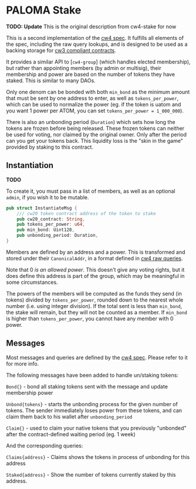 # PALOMA Stake

**TODO: Update** This is the original description from cw4-stake for now

This is a second implementation of the [cw4 spec](../../packages/cw4/README.md).
It fulfills all elements of the spec, including the raw query lookups,
and is designed to be used as a backing storage for
[cw3 compliant contracts](../../packages/cw3/README.md).

It provides a similar API to [`cw4-group`] (which handles elected membership),
but rather than appointing members (by admin or multisig), their
membership and power are based on the number of tokens they have staked.
This is similar to many DAOs.

Only one denom can be bonded with both `min_bond` as the minimum amount
that must be sent by one address to enter, as well as `tokens_per_power`,
which can be used to normalize the power (eg. if the token is uatom
and you want 1 power per ATOM, you can set `tokens_per_power = 1_000_000`).

There is also an unbonding period (`Duration`) which sets how long the
tokens are frozen before being released. These frozen tokens can neither
be used for voting, nor claimed by the original owner. Only after the period
can you get your tokens back. This liquidity loss is the "skin in the game"
provided by staking to this contract.

## Instantiation

**TODO**

To create it, you must pass in a list of members, as well as an optional
`admin`, if you wish it to be mutable.

```rust
pub struct InstantiateMsg {
    /// cw20 token contract address of the token to stake
    pub cw20_contract: String,
    pub tokens_per_power: u64,
    pub min_bond: Uint128,
    pub unbonding_period: Duration,
}
```

Members are defined by an address and a power. This is transformed
and stored under their `CanonicalAddr`, in a format defined in
[cw4 raw queries](../../packages/cw4/README.md#raw).

Note that 0 *is an allowed power*. This doesn't give any voting rights,
but it does define this address is part of the group, which may be
meaningful in some circumstances.

The powers of the members will be computed as the funds they send
(in tokens) divided by `tokens_per_power`, rounded down to the nearest
whole number (i.e. using integer division). If the total sent is less than
`min_bond`, the stake will remain, but they will not be counted as a
member. If `min_bond` is higher than `tokens_per_power`, you cannot
have any member with 0 power.

## Messages

Most messages and queries are defined by the
[cw4 spec](../../packages/cw4/README.md). Please refer to it for more info.

The following messages have been added to handle un/staking tokens:

`Bond{}` - bond all staking tokens sent with the message and update membership power

`Unbond{tokens}` - starts the unbonding process for the given number
  of tokens. The sender immediately loses power from these tokens,
  and can claim them back to his wallet after `unbonding_period`

`Claim{}` -  used to claim your native tokens that you previously "unbonded"
  after the contract-defined waiting period (eg. 1 week)

And the corresponding queries:

`Claims{address}` - Claims shows the tokens in process of unbonding
    for this address

`Staked{address}` - Show the number of tokens currently staked by this address.
